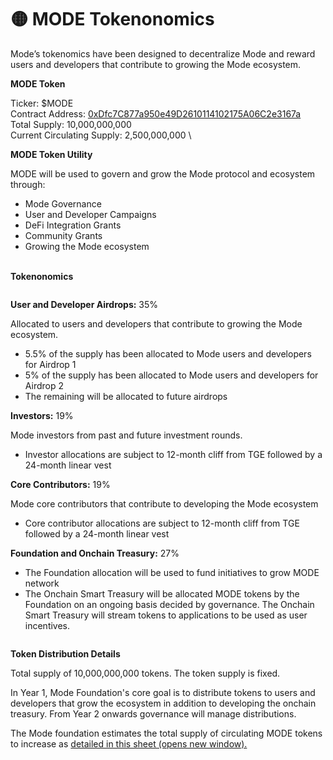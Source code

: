 # 🟡 MODE Tokenonomics

Mode’s tokenomics have been designed to decentralize Mode and reward users and developers that contribute to growing the Mode ecosystem.

**MODE Token**

Ticker: $MODE\
Contract Address: [0xDfc7C877a950e49D2610114102175A06C2e3167a](https://explorer.mode.network/token/0xDfc7C877a950e49D2610114102175A06C2e3167a)\
Total Supply: 10,000,000,000\
Current Circulating Supply: 2,500,000,000 \\

**MODE Token Utility**

MODE will be used to govern and grow the Mode protocol and ecosystem through:

* Mode Governance
* User and Developer Campaigns
* DeFi Integration Grants
* Community Grants
* Growing the Mode ecosystem

\
**Tokenonomics**

<figure><img src="../.gitbook/assets/OPTION 4 [FLAT _  MINIMAL ]  (1).png" alt=""><figcaption></figcaption></figure>

**User and Developer Airdrops:** 35%

Allocated to users and developers that contribute to growing the Mode ecosystem.

* 5.5% of the supply has been allocated to Mode users and developers for Airdrop 1
* 5% of the supply has been allocated to Mode users and developers for Airdrop 2
* The remaining will be allocated to future airdrops

**Investors:** 19%

Mode investors from past and future investment rounds.

* Investor allocations are subject to 12-month cliff from TGE followed by a 24-month linear vest

**Core Contributors:** 19%

Mode core contributors that contribute to developing the Mode ecosystem

* Core contributor allocations are subject to 12-month cliff from TGE followed by a 24-month linear vest

**Foundation and Onchain Treasury:** 27%

* The Foundation allocation will be used to fund initiatives to grow MODE network
* The Onchain Smart Treasury will be allocated MODE tokens by the Foundation on an ongoing basis decided by governance. The Onchain Smart Treasury will stream tokens to applications to be used as user incentives.

<figure><img src="../.gitbook/assets/image (23).png" alt=""><figcaption></figcaption></figure>

**Token Distribution Details**

Total supply of 10,000,000,000 tokens. The token supply is fixed.

In Year 1, Mode Foundation's core goal is to distribute tokens to users and developers that grow the ecosystem in addition to developing the onchain treasury. From Year 2 onwards governance will manage distributions.

The Mode foundation estimates the total supply of circulating MODE tokens to increase as [detailed in this sheet (opens new window).](https://docs.google.com/spreadsheets/d/1iU4irsKAIhLdNqkJCC00gMmwVZD_L9nxJOsYqk9Dl9c/edit#gid=470961921)
